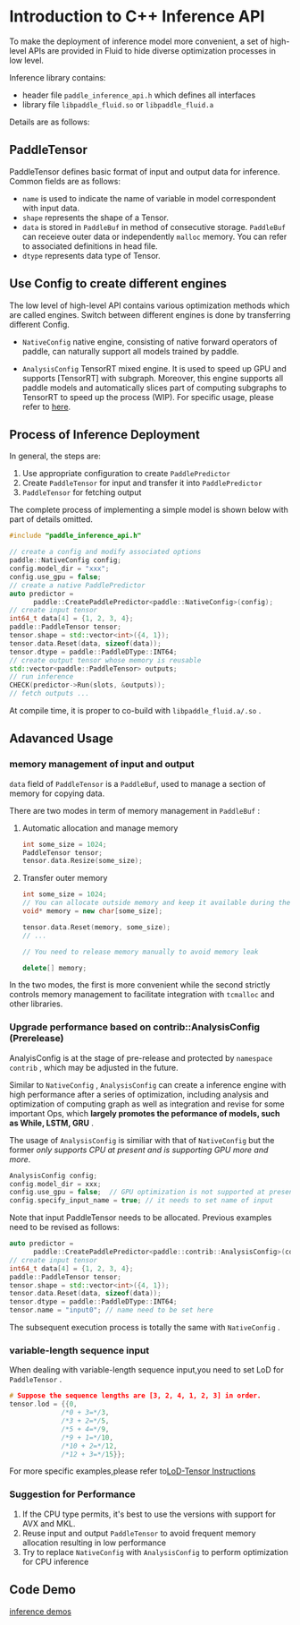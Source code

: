 # Introduction to C++ Inference API

To make the deployment of inference model more convenient, a set of high-level APIs are provided in Fluid to hide diverse optimization processes in low level.

Inference library contains:

- header file `paddle_inference_api.h` which defines all interfaces
- library file `libpaddle_fluid.so` or `libpaddle_fluid.a`

Details are as follows:

## PaddleTensor

PaddleTensor defines basic format of input and output data for inference. Common fields are as follows:

- `name` is used to indicate the name of variable in model correspondent with input data.
- `shape` represents the shape of a Tensor.
- `data`  is stored in `PaddleBuf` in method of consecutive storage. `PaddleBuf` can receieve outer data or independently `malloc` memory. You can refer to associated definitions in head file.
- `dtype` represents data type of Tensor.

## Use Config to create different engines

The low level of high-level API contains various optimization methods which are called engines. Switch between different engines is done by transferring different Config.

- `NativeConfig` native engine, consisting of native forward operators of paddle, can naturally support all models trained by paddle.

- `AnalysisConfig` TensorRT mixed engine. It is used to speed up GPU and supports [TensorRT] with subgraph. Moreover, this engine supports all paddle models and automatically slices part of computing subgraphs to TensorRT to speed up the process (WIP). For specific usage, please refer to [here](http://paddlepaddle.org/documentation/docs/zh/1.1/user_guides/howto/inference/paddle_tensorrt_infer.html).


## Process of Inference Deployment

In general, the steps are:

1. Use appropriate configuration to create `PaddlePredictor`
2. Create `PaddleTensor` for input and transfer it into `PaddlePredictor` 
3. `PaddleTensor` for fetching output 

The complete process of implementing a simple model is shown below with part of details omitted.

```c++
#include "paddle_inference_api.h"

// create a config and modify associated options
paddle::NativeConfig config;
config.model_dir = "xxx";
config.use_gpu = false;
// create a native PaddlePredictor
auto predictor =
      paddle::CreatePaddlePredictor<paddle::NativeConfig>(config);
// create input tensor
int64_t data[4] = {1, 2, 3, 4};
paddle::PaddleTensor tensor;
tensor.shape = std::vector<int>({4, 1});
tensor.data.Reset(data, sizeof(data));
tensor.dtype = paddle::PaddleDType::INT64;
// create output tensor whose memory is reusable
std::vector<paddle::PaddleTensor> outputs;
// run inference
CHECK(predictor->Run(slots, &outputs));
// fetch outputs ...
```

At compile time, it is proper to co-build with `libpaddle_fluid.a/.so` . 



## Adavanced Usage

### memory management of input and output
 `data` field of `PaddleTensor` is a `PaddleBuf`, used to manage a section of memory for copying data.

There are two modes in term of memory management in `PaddleBuf` :

1. Automatic allocation and manage memory
    
    ```c++
    int some_size = 1024;
    PaddleTensor tensor;
    tensor.data.Resize(some_size);
    ```

2. Transfer outer memory

    ```c++
    int some_size = 1024;
    // You can allocate outside memory and keep it available during the usage of PaddleTensor
    void* memory = new char[some_size]; 
    
    tensor.data.Reset(memory, some_size);
    // ...
    
    // You need to release memory manually to avoid memory leak
    
    delete[] memory;
    ```

In the two modes, the first is more convenient while the second strictly controls memory management to facilitate integration with `tcmalloc` and other libraries.
 
### Upgrade performance based on contrib::AnalysisConfig (Prerelease)

AnalyisConfig is at the stage of pre-release and protected by `namespace contrib` , which may be adjusted in the future.

Similar to `NativeConfig` , `AnalysisConfig` can create a inference engine with high performance after a series of optimization, including analysis and optimization of computing graph as well as integration and revise for some important Ops, which **largely promotes the peformance of models, such as While, LSTM, GRU** .

The usage of `AnalysisConfig` is similiar with that of `NativeConfig` but the former *only supports CPU at present and is supporting GPU more and more*.

```c++
AnalysisConfig config;
config.model_dir = xxx;
config.use_gpu = false;  // GPU optimization is not supported at present
config.specify_input_name = true; // it needs to set name of input
```

Note that input PaddleTensor needs to be allocated. Previous examples need to be revised as follows:

```c++
auto predictor =
      paddle::CreatePaddlePredictor<paddle::contrib::AnalysisConfig>(config); // it needs AnalysisConfig here
// create input tensor
int64_t data[4] = {1, 2, 3, 4};
paddle::PaddleTensor tensor;
tensor.shape = std::vector<int>({4, 1});
tensor.data.Reset(data, sizeof(data));
tensor.dtype = paddle::PaddleDType::INT64;
tensor.name = "input0"; // name need to be set here
```

The subsequent execution process is totally the same with `NativeConfig` .
	
### variable-length sequence input
When dealing with variable-length sequence input,you need to set LoD for `PaddleTensor` .
	
``` c++
# Suppose the sequence lengths are [3, 2, 4, 1, 2, 3] in order.
tensor.lod = {{0,
	         /*0 + 3=*/3,
	         /*3 + 2=*/5,
	         /*5 + 4=*/9,
	         /*9 + 1=*/10,
	         /*10 + 2=*/12,
	         /*12 + 3=*/15}};
```
	
For more specific examples,please refer to[LoD-Tensor Instructions](../../../user_guides/howto/basic_concept/lod_tensor.html)
	
### Suggestion for Performance

1. If the CPU type permits, it's best to use the versions with support for AVX and MKL.
2. Reuse input and output `PaddleTensor` to avoid frequent memory allocation resulting in low performance
3. Try to replace `NativeConfig` with `AnalysisConfig` to perform optimization for CPU inference 

## Code Demo

[inference demos](https://github.com/PaddlePaddle/Paddle/tree/develop/paddle/fluid/inference/api/demo_ci)
